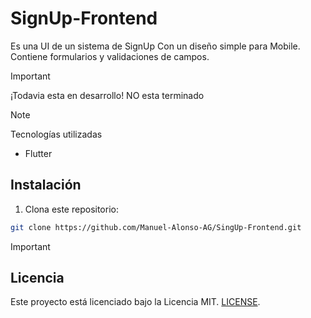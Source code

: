 # SignUp-Frontend
Es una UI de un sistema de SignUp Con un diseño simple para Mobile. Contiene formularios y validaciones de campos.

>[!IMPORTANT]
>¡Todavia esta en desarrollo! NO esta terminado

>[!NOTE]
>Tecnologías utilizadas  
>- Flutter

## Instalación  
1. Clona este repositorio:  
```bash
git clone https://github.com/Manuel-Alonso-AG/SingUp-Frontend.git
```
>[!IMPORTANT]
>## Licencia  
>Este proyecto está licenciado bajo la Licencia MIT. [LICENSE](./LICENSE).